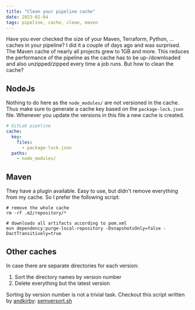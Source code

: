 ```yaml
---
title: "Clean your pipeline cache"
date: 2023-02-04
tags: pipeline, cache, clean, maven
---
```

Have you ever checked the size of your Maven, Terraform, Python, ... caches in your pipeline? I did it a couple of
days ago and was surprised. The Maven cache of nearly all projects grew to 1GB and more. This reduces the performance
of the pipeline as the cache has to be up-/downloaded and also unzipped/zipped every time a job runs. But how to
clean the cache?

## NodeJs

Nothing to do here as the `node_modules/` are not versioned in the cache. Thus make sure to generate a cache key
based on the `package-lock.json` file. Whenever you update the versions in this file a new cache is created.

```yaml
# GitLab pipeline
cache:
  key:
    files:
      - package-lock.json
  paths:
    - node_modules/
```

## Maven

They have a plugin available. Easy to use, but didn't remove everything from my cache. So I prefer the following
script:

```shell
# remove the whole cache
rm -rf .m2/repository/*

# downloads all artifacts according to pom.xml
mvn dependency:purge-local-repository -DsnapshotsOnly=false -DactTransitively=true
```

## Other caches

In case there are separate directories for each version:

1. Sort the directory names by version number
2. Delete everything but the latest version

Sorting by version number is not a trivial task. Checkout this script written by [andkirby](https://gist.github.com/andkirby):
[semversort.sh](https://gist.github.com/andkirby/54204328823febad9d34422427b1937b)